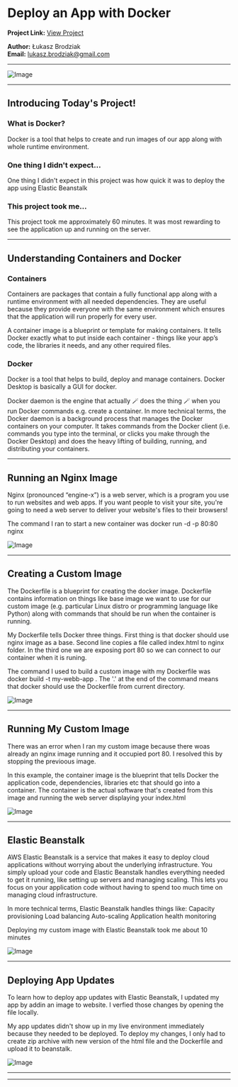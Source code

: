 # Deploy an App with Docker

**Project Link:** [View Project](http://learn.nextwork.org/projects/aws-compute-eb)

**Author:** Łukasz Brodziak  
**Email:** lukasz.brodziak@gmail.com

---

![Image](http://learn.nextwork.org/surprised_maroon_fierce_chinese_gooseberry/uploads/aws-compute-eb_c4df13c84)

---

## Introducing Today's Project!

### What is Docker?

Docker is a tool that helps to create and run images of our app along with whole runtime environment.

### One thing I didn't expect...

One thing I didn't expect in this project was how quick it was to deploy the app using Elastic Beanstalk

### This project took me...

This project took me approximately 60 minutes. It was most rewarding to see the application up and running on the server.

---

## Understanding Containers and Docker

### Containers

Containers are packages that contain a fully functional app along with a runtime environment with all needed dependencies. They are useful because they provide everyone with the same environment which ensures that the application will run properly for every user.

A container image is a blueprint or template for making containers. It tells Docker exactly what to put inside each container - things like your app’s code, the libraries it needs, and any other required files.

### Docker

Docker is a tool that helps to build, deploy and manage containers. Docker Desktop is basically a GUI for docker.

Docker daemon is the engine that actually 🪄 does the thing 🪄 when you run Docker commands e.g. create a container.
In more technical terms, the Docker daemon is a background process that manages the Docker containers on your computer. It takes commands from the Docker client (i.e. commands you type into the terminal, or clicks you make through the Docker Desktop) and does the heavy lifting of building, running, and distributing your containers.

---

## Running an Nginx Image

Nginx (pronounced “engine-x”) is a web server, which is a program you use to run websites and web apps. If you want people to visit your site, you're going to need a web server to deliver your website's files to their browsers!

The command I ran to start a new container was docker run -d -p 80:80 nginx


![Image](http://learn.nextwork.org/surprised_maroon_fierce_chinese_gooseberry/uploads/aws-compute-eb_6245f5bb10)

---

## Creating a Custom Image

The Dockerfile is a blueprint for creating the docker image. Dockerfile contains information on things like base image we want to use for our custom image (e.g. particular Linux distro or programming language like Python) along with commands that should be run when the container is running. 

My Dockerfile tells Docker three things. First thing is that docker should use nginx image as a base. Second line copies a file called index.html to nginx folder. In the third one we are exposing port 80 so we can connect to our container when it is runing.

The command I used to build a custom image with my Dockerfile was docker build -t my-webb-app .  The '.' at the end of the command means that docker should use the Dockerfile from current directory.

![Image](http://learn.nextwork.org/surprised_maroon_fierce_chinese_gooseberry/uploads/aws-compute-eb_4c741d1913)

---

## Running My Custom Image

There was an error when I ran my custom image because there woas already an nginx image running and it occupied port 80. I resolved this by stopping the previoous image.

In this example, the container image is the blueprint that tells Docker the application code, dependencies, libraries etc that should go into a container. The container is the actual software that's created from this image and running the web server displaying your index.html

![Image](http://learn.nextwork.org/surprised_maroon_fierce_chinese_gooseberry/uploads/aws-compute-eb_74b5c3d619)

---

## Elastic Beanstalk

AWS Elastic Beanstalk is a service that makes it easy to deploy cloud applications without worrying about the underlying infrastructure. You simply upload your code and Elastic Beanstalk handles everything needed to get it running, like setting up servers and managing scaling. This lets you focus on your application code without having to spend too much time on managing cloud infrastructure.

In more technical terms, Elastic Beanstalk handles things like:
Capacity provisioning
Load balancing
Auto-scaling
Application health monitoring



Deploying my custom image with Elastic Beanstalk took me about 10 minutes

![Image](http://learn.nextwork.org/surprised_maroon_fierce_chinese_gooseberry/uploads/aws-compute-eb_26d5573b23)

---

## Deploying App Updates

To learn how to deploy app updates with Elastic Beanstalk, I updated my app by addin an image to website. I verfied those changes by opening the file locally.

My app updates didn't show up in my live environment immediately because they needed to be deployed. To deploy my changes, I only had to create zip archive with new version of the html file and the Dockerfile and upload it to beanstalk.

![Image](http://learn.nextwork.org/surprised_maroon_fierce_chinese_gooseberry/uploads/aws-compute-eb_5b7034684)

---

---
